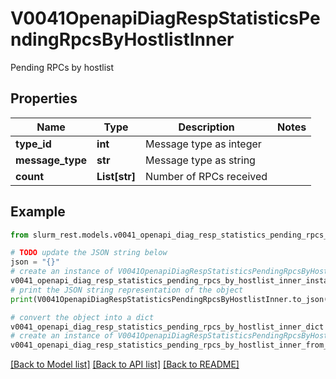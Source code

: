 # V0041OpenapiDiagRespStatisticsPendingRpcsByHostlistInner

Pending RPCs by hostlist

## Properties

Name | Type | Description | Notes
------------ | ------------- | ------------- | -------------
**type_id** | **int** | Message type as integer | 
**message_type** | **str** | Message type as string | 
**count** | **List[str]** | Number of RPCs received | 

## Example

```python
from slurm_rest.models.v0041_openapi_diag_resp_statistics_pending_rpcs_by_hostlist_inner import V0041OpenapiDiagRespStatisticsPendingRpcsByHostlistInner

# TODO update the JSON string below
json = "{}"
# create an instance of V0041OpenapiDiagRespStatisticsPendingRpcsByHostlistInner from a JSON string
v0041_openapi_diag_resp_statistics_pending_rpcs_by_hostlist_inner_instance = V0041OpenapiDiagRespStatisticsPendingRpcsByHostlistInner.from_json(json)
# print the JSON string representation of the object
print(V0041OpenapiDiagRespStatisticsPendingRpcsByHostlistInner.to_json())

# convert the object into a dict
v0041_openapi_diag_resp_statistics_pending_rpcs_by_hostlist_inner_dict = v0041_openapi_diag_resp_statistics_pending_rpcs_by_hostlist_inner_instance.to_dict()
# create an instance of V0041OpenapiDiagRespStatisticsPendingRpcsByHostlistInner from a dict
v0041_openapi_diag_resp_statistics_pending_rpcs_by_hostlist_inner_from_dict = V0041OpenapiDiagRespStatisticsPendingRpcsByHostlistInner.from_dict(v0041_openapi_diag_resp_statistics_pending_rpcs_by_hostlist_inner_dict)
```
[[Back to Model list]](../README.md#documentation-for-models) [[Back to API list]](../README.md#documentation-for-api-endpoints) [[Back to README]](../README.md)


